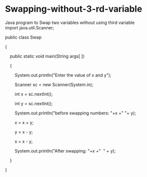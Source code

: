 # Swapping-without-3-rd-variable
Java program to Swap two variables without using third variable
import java.util.Scanner;  

public class Swap   

{  

    public static void main(String args[ ])   

    {   

        System.out.println("Enter the value of x and y");  

        Scanner sc = new Scanner(System.in); 

        int x = sc.nextInt();  

        int y = sc.nextInt();  

        System.out.println("before swapping numbers: "+x +" "+ y);  

        x = x + y;   

        y = x - y;   

        x = x - y;   

        System.out.println("After swapping: "+x +"  " + y);   

    }   

}  

